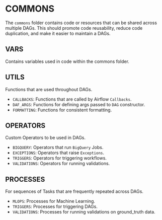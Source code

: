 # COMMONS

The `commons` folder contains code or resources that can be shared across multiple DAGs. This should promote code reusability, reduce code duplication, and make it easier to maintain a DAGs.


## VARS
Contains variables used in code within the commons folder.

## UTILS

Functions that are used throughout DAGs.

  - `CALLBACKS`: Functions that are called by Airflow `Callbacks`.
  - `DAF_ARGS`: Functions for defining args passed to `DAG` constructor.
  - `FORMATTING`: Functions for consistent formatting.


## OPERATORS

Custom Operators to be used in DAGs.
  
  - `BIGQUERY`: Operators that run `BigQuery` Jobs.
  - `EXCEPTIONS`: Operators that raise `Exceptions`.
  - `TRIGGERS`: Operators for triggering workflows.
  - `VALIDATIONS`: Operators for running validations.


## PROCESSES

For sequences of Tasks that are frequently repeated across DAGs.

  - `MLOPS`: Processes for Machine Learning.
  - `TRIGGERS`: Processes for triggering DAGs.
  - `VALIDATIONS`: Processes for running validations on ground_truth data.